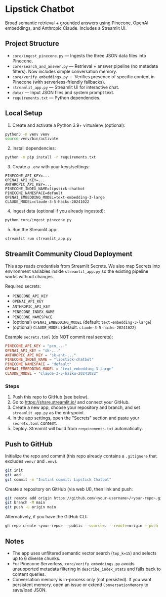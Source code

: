 # Lipstick Chatbot

Broad semantic retrieval + grounded answers using Pinecone, OpenAI embeddings, and Anthropic Claude. Includes a Streamlit UI.

## Project Structure

- `core/ingest_pinecone.py` — Ingests the three JSON data files into Pinecone.
- `core/search_and_answer.py` — Retrieval + answer pipeline (no metadata filters). Now includes simple conversation memory.
- `core/verify_embeddings.py` — Verifies presence of specific content in Pinecone (with serverless-friendly fallbacks).
- `streamlit_app.py` — Streamlit UI for interactive chat.
- `data/` — Input JSON files and system prompt text.
- `requirements.txt` — Python dependencies.

## Local Setup

1) Create and activate a Python 3.9+ virtualenv (optional):

```bash
python3 -m venv venv
source venv/bin/activate
```

2) Install dependencies:

```bash
python -m pip install -r requirements.txt
```

3) Create a `.env` with your keys/settings:

```dotenv
PINECONE_API_KEY=...
OPENAI_API_KEY=...
ANTHROPIC_API_KEY=...
PINECONE_INDEX_NAME=lipstick-chatbot
PINECONE_NAMESPACE=default
OPENAI_EMBEDDING_MODEL=text-embedding-3-large
CLAUDE_MODEL=claude-3-5-haiku-20241022
```

4) Ingest data (optional if you already ingested):

```bash
python core/ingest_pinecone.py
```

5) Run the Streamlit app:

```bash
streamlit run streamlit_app.py
```

## Streamlit Community Cloud Deployment

This app reads credentials from Streamlit Secrets. We also map Secrets into environment variables inside `streamlit_app.py` so the existing pipeline works without changes.

Required secrets:

- `PINECONE_API_KEY`
- `OPENAI_API_KEY`
- `ANTHROPIC_API_KEY`
- `PINECONE_INDEX_NAME`
- `PINECONE_NAMESPACE`
- (optional) `OPENAI_EMBEDDING_MODEL` (default: `text-embedding-3-large`)
- (optional) `CLAUDE_MODEL` (default: `claude-3-5-haiku-20241022`)

Example `secrets.toml` (do NOT commit real secrets):

```toml
PINECONE_API_KEY = "pcn_..."
OPENAI_API_KEY = "sk-..."
ANTHROPIC_API_KEY = "sk-ant-..."
PINECONE_INDEX_NAME = "lipstick-chatbot"
PINECONE_NAMESPACE = "default"
OPENAI_EMBEDDING_MODEL = "text-embedding-3-large"
CLAUDE_MODEL = "claude-3-5-haiku-20241022"
```

### Steps

1) Push this repo to GitHub (see below).
2) Go to https://share.streamlit.io/ and connect your GitHub.
3) Create a new app, choose your repository and branch, and set `streamlit_app.py` as the entrypoint.
4) In the app settings, open the "Secrets" section and paste your `secrets.toml` content.
5) Deploy. Streamlit will build from `requirements.txt` automatically.

## Push to GitHub

Initialize the repo and commit (this repo already contains a `.gitignore` that excludes `venv/` and `.env`).

```bash
git init
git add .
git commit -m "Initial commit: Lipstick Chatbot"
```

Create a repository on GitHub (via web UI), then link and push:

```bash
git remote add origin https://github.com/<your-username>/<your-repo>.git
git branch -M main
git push -u origin main
```

Alternatively, if you have the GitHub CLI:

```bash
gh repo create <your-repo> --public --source=. --remote=origin --push
```

## Notes

- The app uses unfiltered semantic vector search (`top_k=15`) and selects up to 6 diverse chunks.
- For Pinecone Serverless, `core/verify_embeddings.py` avoids unsupported metadata filtering in `describe_index_stats` and falls back to content queries.
- Conversation memory is in-process only (not persisted). If you want persistent memory, open an issue or extend `ConversationMemory` to save/load JSON.
